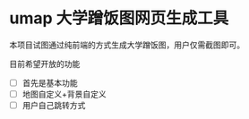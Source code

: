 # umap 大学蹭饭图网页生成工具

本项目试图通过纯前端的方式生成大学蹭饭图，用户仅需截图即可。

目前希望开放的功能
- [ ] 首先是基本功能
- [ ] 地图自定义+背景自定义
- [ ] 用户自己跳转方式